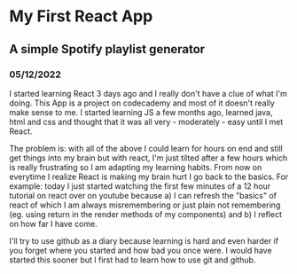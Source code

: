 # My First React App
## A simple Spotify playlist generator

### 05/12/2022
I started learning React 3 days ago and I really don't have a clue of what I'm doing. This App is a project on codecademy and most of it doesn't really make sense to me. I started learning JS a few months ago, learned java, html and css and thought that it was all very - moderately - easy until I met React.

The problem is: with all of the above I could learn for hours on end and still get things into my brain but with react, I'm just tilted after a few hours which is really frustrating so I am adapting my learning habits. From now on everytime I realize React is making my brain hurt I go back to the basics. For example: today I just started watching the first few minutes of a 12 hour tutorial on react over on youtube because a) I can refresh the "basics" of react of which I am always misremembering or just plain not remembering (eg. using return in the render methods of my components) and b) I reflect on how far I have come.

I'll try to use github as a diary because learning is hard and even harder if you forget where you started and how bad you once were. I would have started this sooner but I first had to learn how to use git and github.